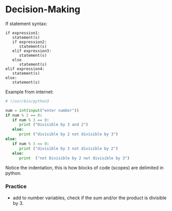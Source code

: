 # Decision-Making
If statement syntax:
```text
if expression1:
   statement(s)
   if expression2:
      statement(s)
   elif expression3:
      statement(s)
   else
      statement(s)
elif expression4:
   statement(s)
else:
   statement(s)
```
Example from internet:
```python
# !/usr/bin/python3

num = int(input("enter number"))
if num % 2 == 0:
   if num % 3 == 0:
      print ("Divisible by 3 and 2")
   else:
      print ("divisible by 2 not divisible by 3")
else:
   if num % 3 == 0:
      print ("divisible by 3 not divisible by 2")
   else:
      print  ("not Divisible by 2 not divisible by 3")
```
Notice the indentation, this is how blocks of code (scopes) are delimited in python.

### Practice
- add to number variables, check if the sum and/or the product is divisible by 3.